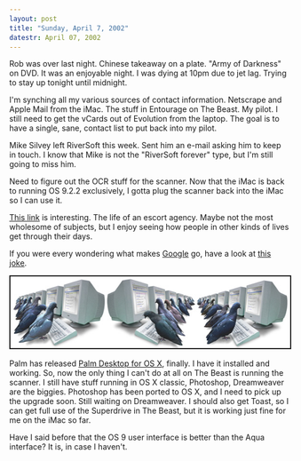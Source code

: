 ```yaml
---
layout: post
title: "Sunday, April 7, 2002"
datestr: April 07, 2002
---
```


Rob was over last night. Chinese takeaway on a plate. "Army of Darkness"
on DVD. It was an enjoyable night. I was dying at 10pm due to jet lag. Trying
to stay up tonight until midnight.

I'm synching all my various sources of contact information. Netscrape and Apple
Mail from the iMac. The stuff in Entourage on The Beast. My pilot. I still need
to get the vCards out of Evolution from the laptop. The goal is to have a single,
sane, contact list to put back into my pilot.

Mike Silvey left RiverSoft this week. Sent him an e-mail asking him to keep
in touch. I know that Mike is not the "RiverSoft forever" type, but
I'm still going to miss him.

Need to figure out the OCR stuff for the scanner. Now that the iMac is back
to running OS 9.2.2 exclusively, I gotta plug the scanner back into the iMac
so I can use it.

<a href="http://www.webgenie.com/Software/Guestar/Evaluation/Guestbooks/anne901753785.html">This
link</a> is interesting. The life of an escort agency. Maybe not the most wholesome
of subjects, but I enjoy seeing how people in other kinds of lives get through
their days.

If you were every wondering what makes <a href="http://www.google.com/">Google</a>
go, have a look at <a href="http://www.google.com/technology/pigeonrank.html">this
joke</a>.

<a href="http://www.google.com/technology/pigeonrank.html"><img src="/pics/pigeon_system.jpg" width="580" height="129" border="2"></a>

Palm has released <a href="http://www.palm.com/software/desktop/mac.html">Palm
Desktop for OS X</a>, finally. I have it installed and working. So, now the
only thing I can't do at all on The Beast is running the scanner. I still have
stuff running in OS X classic, Photoshop, Dreamweaver are the biggies. Photoshop
has been ported to OS X, and I need to pick up the upgrade soon. Still waiting
on Dreamweaver. I should also get Toast, so I can get full use of the Superdrive
in The Beast, but it is working just fine for me on the iMac so far.

Have I said before that the OS 9 user interface is better than the Aqua interface?
It is, in case I haven't.

